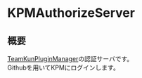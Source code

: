 # KPMAuthorizeServer

## 概要

[TeamKunPluginManager](https://github.com/TeamKun/TeamKunPluginManager)の認証サーバです。  
Githubを用いてKPMにログインします。
